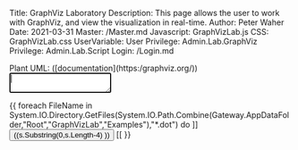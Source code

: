 Title: GraphViz Laboratory
Description: This page allows the user to work with GraphViz, and view the visualization in real-time.
Author: Peter Waher
Date: 2021-03-31
Master: /Master.md
Javascript: GraphVizLab.js
CSS: GraphVizLab.css
UserVariable: User
Privilege: Admin.Lab.GraphViz
Privilege: Admin.Lab.Script
Login: /Login.md

<div id="Lab">
<section id="DotSection">
<div id="DotDiv">
Plant UML: ([documentation](https:/graphviz.org/))
<textarea id="Dot" autofocus="autofocus" wrap="hard" onkeydown="return DotKeyDown(this,event);"></textarea>

{{
foreach FileName in System.IO.Directory.GetFiles(System.IO.Path.Combine(Gateway.AppDataFolder,"Root","GraphVizLab","Examples"),"*.dot") do
	]]<button class="posButtonSm" type="button" onclick="ShowExample('((s:=System.IO.Path.GetFileName(FileName) ))')">((s.Substring(0,s.Length-4) ))</button>
[[
}}

</div>
</section>

<section id="GraphSection">
<div id="GraphDiv">
</div>
</section>
</div>